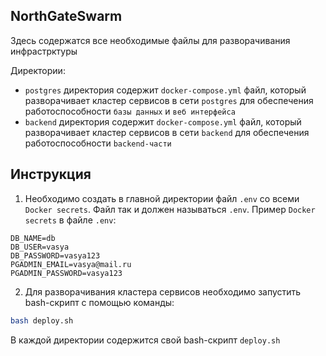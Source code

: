 ## NorthGateSwarm

Здесь содержатся все необходимые файлы для разворачивания инфрастрктуры

Директории:
- `postgres` директория содержит `docker-compose.yml` файл, который разворачивает кластер сервисов в сети `postgres` для обеспечения работоспособности `базы данных` и `веб интерфейса`
- `backend` директория содержит `docker-compose.yml` файл, который разворачивает кластер сервисов в сети `backend` для обеспечения работоспособности `backend-части`

## Инструкция
1. Необходимо создать в главной директории файл `.env` со всеми `Docker secrets`. Файл так и должен называться `.env`.
Пример `Docker secrets` в файле `.env`:
```text
DB_NAME=db
DB_USER=vasya
DB_PASSWORD=vasya123
PGADMIN_EMAIL=vasya@mail.ru
PGADMIN_PASSWORD=vasya123
```
2. Для разворачивания кластера сервисов необходимо запустить bash-скрипт с помощью команды:
```bash
bash deploy.sh
```
В каждой директории содержится свой bash-скрипт `deploy.sh`